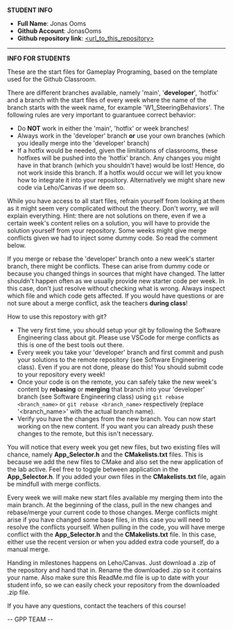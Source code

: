 **STUDENT INFO**

* **Full Name**: Jonas Ooms
* **Github Account**: JonasOoms
* **Github repository link**: [<url_to_this_repository>](https://github.com/Howest-DAE-GD/gameplay-programming-framework-JonasOoms/tree/developer)

---

**INFO FOR STUDENTS**

These are the start files for Gameplay Programing, based on the template used for the Github Classroom.

There are different branches available, namely 'main', '**developer**', 'hotfix' and a branch with the start files of every week where the name of the branch starts with the week name, for example 'W1_SteeringBehaviors'. The following rules are very important to guarantuee correct behavior:
* Do **NOT** work in either the 'main', 'hotfix' or week branches!
* Always work in the 'developer' branch **or** use your own branches (which you ideally merge into the 'developer' branch)
* If a hotfix would be needed, given the limitations of classrooms, these hotfixes will be pushed into the 'hotfix' branch. Any changes you might have in that branch (which you shouldn't have) would be lost! Hence, do not work inside this branch. If a hotfix would occur we will let you know how to integrate it into your repository. Alternatively we might share new code via Leho/Canvas if we deem so.

While you have access to all start files, refrain yourself from looking at them as it might seem very complicated without the theory. Don't worry, we will explain everything. Hint: there are not solutions on there, even if we a certain week's content relies on a solution, you will have to provide the solution yourself from your repository. Some weeks might give merge conflicts given we had to inject some dummy code. So read the comment below.

If you merge or rebase the 'developer' branch onto a new week's starter branch, there might be conflicts. These can arise from dummy code or because you changed things in sources that might have changed. The latter shouldn't happen often as we usually provide new starter code per week. In this case, don't just resolve without checking what is wrong. Always inspect which file and which code gets affected. If you would have questions or are not sure about a merge conflict, ask the teachers **during class**!

How to use this repostory with git?
* The very first time, you should setup your git by following the Software Engineering class about git. Please use VSCode for merge conflicts as this is one of the best tools out there.
* Every week you take your 'developer' branch and first commit and push your solutions to the remote repository (see Software Engineering class). Even if you are not done, please do this! You should submit code to your repository every week!
* Once your code is on the remote, you can safely take the new week's content by **rebasing** or **merging** that branch into your 'developer' branch (see Software Engineering class) using `git rebase <branch_name>` or `git rebase <branch_name>` respectively (replace '<branch_name>' with the actual branch name).
* Verify you have the changes from the new branch. You can now start working on the new content. If you want you can already push these changes to the remote, but this isn't necessary.

You will notice that every week you get new files, but two existing files will chance, namely **App_Selector.h** and the **CMakelists.txt** files. This is because we add the new files to CMake and also set the new application of the lab active. Feel free to toggle between application in the **App_Selector.h**. If you added your own files in the **CMakelists.txt** file, again be mindfull with merge conflicts.

Every week we will make new start files available my merging them into the main branch. At the beginning of the class, pull in the new changes and rebase/merge your current code to those changes. Merge conflicts might arise if you have changed some base files, in this case you will need to resolve the conflicts yourself.
When pulling in the code, you will have merge conflict with the **App_Selector.h** and the **CMakelists.txt** file. In this case, either use the recent version or when you added extra code yourself, do a manual merge.
 
Handing in milestones happens on Leho/Canvas. Just download a .zip of the repository and hand that in. Rename the downloaded .zip so it contains your name. Also make sure this ReadMe.md file is up to date with your student info, so we can easily check your repository from the downloaded .zip file.

If you have any questions, contact the teachers of this course!

-- GPP TEAM --
